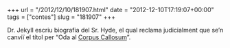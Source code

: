 +++
url = "/2012/12/10/181907.html"
date = "2012-12-10T17:19:07+00:00"
tags = ["contes"]
slug = "181907"
+++

Dr. Jekyll escriu biografia del Sr. Hyde, el qual reclama judicialment que se’n canviï el títol per “Oda al [Corpus Callosum](http://en.wikipedia.org/wiki/Corpus_callosum)”.
